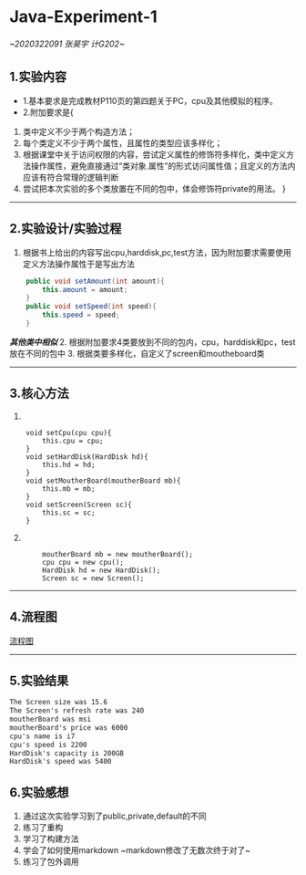 # Java-Experiment-1
###### ~2020322091 张昊宇 计G202~
## 1.实验内容
- 1.基本要求是完成教材P110页的第四题关于PC，cpu及其他模拟的程序。
- 2.附加要求是{
 1. 类中定义不少于两个构造方法；
 2. 每个类定义不少于两个属性，且属性的类型应该多样化；
 3. 根据课堂中关于访问权限的内容，尝试定义属性的修饰符多样化，类中定义方法操作属性，避免直接通过“类对象.属性”的形式访问属性值；且定义的方法内应该有符合常理的逻辑判断
 4. 尝试把本次实验的多个类放置在不同的包中，体会修饰符private的用法。
}

---

## 2.实验设计/实验过程
1. 根据书上给出的内容写出cpu,harddisk,pc,test方法，因为附加要求需要使用定义方法操作属性于是写出方法
```java
    public void setAmount(int amount){
        this.amount = amount;
    }
    public void setSpeed(int speed){
        this.speed = speed;
    }
``` 
***其他类中相似***
2. 根据附加要求4类要放到不同的包内，cpu，harddisk和pc，test放在不同的包中
3. 根据类要多样化，自定义了screen和moutheboard类

---

## 3.核心方法
1.
```
    void setCpu(cpu cpu){
        this.cpu = cpu;
    }
    void setHardDisk(HardDisk hd){
        this.hd = hd;
    }
    void setMoutherBoard(moutherBoard mb){
        this.mb = mb;
    }
    void setScreen(Screen sc){
        this.sc = sc;
    }
```
2.
```
        moutherBoard mb = new moutherBoard();
        cpu cpu = new cpu();
        HardDisk hd = new HardDisk();
        Screen sc = new Screen();
```

---

## 4.流程图
[流程图](https://github.com/Emmanuel-true/Java-Experiment-1/blob/main/Java-Experiment-1.jpg)

---

## 5.实验结果
```markdown
The Screen size was 15.6
The Screen's refresh rate was 240
moutherBoard was msi
moutherBoard's price was 6000
cpu's name is i7
cpu's speed is 2200
HardDisk's capacity is 200GB
HardDisk's speed was 5400
```
## 6.实验感想
 1. 通过这次实验学习到了public,private,default的不同
 2. 练习了重构
 3. 学习了构建方法
 4. 学会了如何使用markdown 
 ~markdown修改了无数次终于对了~
 5. 练习了包外调用
 
